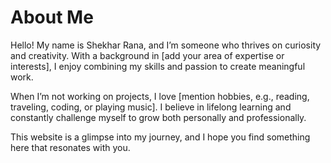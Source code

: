 # About Me

Hello! My name is Shekhar Rana, and I’m someone who thrives on curiosity and creativity. With a background in [add your area of expertise or interests], I enjoy combining my skills and passion to create meaningful work.

When I’m not working on projects, I love [mention hobbies, e.g., reading, traveling, coding, or playing music]. I believe in lifelong learning and constantly challenge myself to grow both personally and professionally.

This website is a glimpse into my journey, and I hope you find something here that resonates with you.
